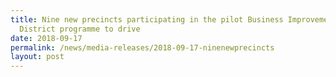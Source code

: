 ```yaml
---
title: Nine new precincts participating in the pilot Business Improvement
  District programme to drive
date: 2018-09-17
permalink: /news/media-releases/2018-09-17-ninenewprecincts
layout: post
---
```

